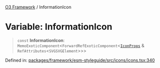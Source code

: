 [O3 Framework](../API.md) / InformationIcon

# Variable: InformationIcon

> `const` **InformationIcon**: `MemoExoticComponent`\<`ForwardRefExoticComponent`\<[`IconProps`](../type-aliases/IconProps.md) & `RefAttributes`\<`SVGSVGElement`\>\>\>

Defined in: [packages/framework/esm-styleguide/src/icons/icons.tsx:340](https://github.com/its-kios09/openmrs-esm-core/blob/main/packages/framework/esm-styleguide/src/icons/icons.tsx#L340)
